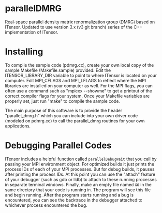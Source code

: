 # parallelDMRG
Real-space parallel density matrix renormalization group (DMRG) based on ITensor.
Updated to use version 3.x (v3 git branch) series of the C++ implementation of ITensor.

# Installing

To compile the sample code (pdmrg.cc), create your own local copy of the sample Makefile (Makefile.sample) provided. Edit the ITENSOR_LIBRARY_DIR variable to point to where ITensor is located on your computer. Edit MPI_CFLAGS and MPI_LFLAGS to reflect where the MPI libraries are installed on your computer as well. For the MPI flags, you can often use a command such as "mpicxx --showme" to get a printout of the correct compiler flags for your system. Once your Makefile variables are properly set, just run "make" to compile the sample code. 

The main purpose of this software is to provide the header "parallel_dmrg.h" which you can include into your own driver code (modeled on pdmrg.cc) to call the parallel_dmrg routines for your own applications.

# Debugging Parallel Codes

ITensor includes a helpful function called `parallelDebugWait` that you call
by passing your MPI environment object. For optimized builds it just prints
the process IDs of each of your MPI processes. But for debug builds, it pauses
after printing the process IDs. At this point you can use the "attach" feature
of your debugger (such as gdb or lldb) to attach to these running processes 
in separate terminal windows. Finally, make an empty file named `GO` in the
same directory that your code is running in. The program will see this file
and begin running. After the program starts running and a bug is encountered, 
you can see the backtrace in the debugger attached to whichever process encountered the bug.
